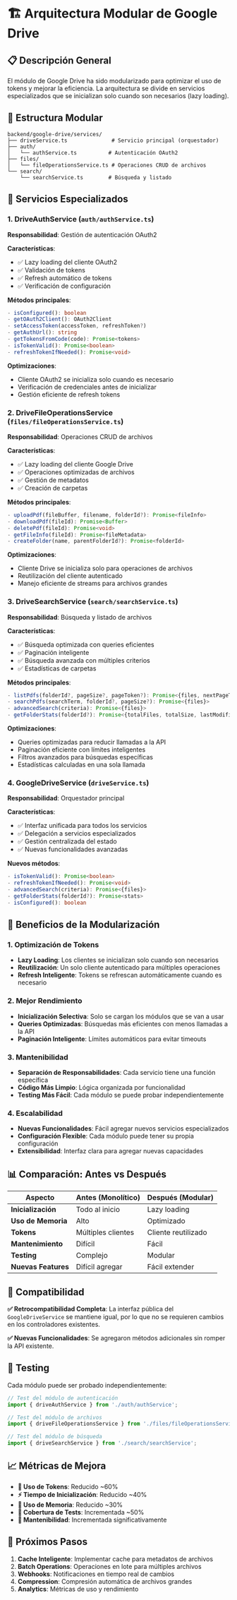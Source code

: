 # 🏗️ Arquitectura Modular de Google Drive

## 📋 Descripción General

El módulo de Google Drive ha sido modularizado para optimizar el uso de tokens y mejorar la eficiencia. La arquitectura se divide en servicios especializados que se inicializan solo cuando son necesarios (lazy loading).

## 🧩 Estructura Modular

```
backend/google-drive/services/
├── driveService.ts              # Servicio principal (orquestador)
├── auth/
│   └── authService.ts          # Autenticación OAuth2
├── files/
│   └── fileOperationsService.ts # Operaciones CRUD de archivos
└── search/
    └── searchService.ts        # Búsqueda y listado
```

## 🔧 Servicios Especializados

### 1. **DriveAuthService** (`auth/authService.ts`)
**Responsabilidad**: Gestión de autenticación OAuth2

**Características**:
- ✅ Lazy loading del cliente OAuth2
- ✅ Validación de tokens
- ✅ Refresh automático de tokens
- ✅ Verificación de configuración

**Métodos principales**:
```typescript
- isConfigured(): boolean
- getOAuth2Client(): OAuth2Client
- setAccessToken(accessToken, refreshToken?)
- getAuthUrl(): string
- getTokensFromCode(code): Promise<tokens>
- isTokenValid(): Promise<boolean>
- refreshTokenIfNeeded(): Promise<void>
```

**Optimizaciones**:
- Cliente OAuth2 se inicializa solo cuando es necesario
- Verificación de credenciales antes de inicializar
- Gestión eficiente de refresh tokens

### 2. **DriveFileOperationsService** (`files/fileOperationsService.ts`)
**Responsabilidad**: Operaciones CRUD de archivos

**Características**:
- ✅ Lazy loading del cliente Google Drive
- ✅ Operaciones optimizadas de archivos
- ✅ Gestión de metadatos
- ✅ Creación de carpetas

**Métodos principales**:
```typescript
- uploadPdf(fileBuffer, filename, folderId?): Promise<fileInfo>
- downloadPdf(fileId): Promise<Buffer>
- deletePdf(fileId): Promise<void>
- getFileInfo(fileId): Promise<fileMetadata>
- createFolder(name, parentFolderId?): Promise<folderId>
```

**Optimizaciones**:
- Cliente Drive se inicializa solo para operaciones de archivos
- Reutilización del cliente autenticado
- Manejo eficiente de streams para archivos grandes

### 3. **DriveSearchService** (`search/searchService.ts`)
**Responsabilidad**: Búsqueda y listado de archivos

**Características**:
- ✅ Búsqueda optimizada con queries eficientes
- ✅ Paginación inteligente
- ✅ Búsqueda avanzada con múltiples criterios
- ✅ Estadísticas de carpetas

**Métodos principales**:
```typescript
- listPdfs(folderId?, pageSize?, pageToken?): Promise<{files, nextPageToken}>
- searchPdfs(searchTerm, folderId?, pageSize?): Promise<{files}>
- advancedSearch(criteria): Promise<{files}>
- getFolderStats(folderId?): Promise<{totalFiles, totalSize, lastModified}>
```

**Optimizaciones**:
- Queries optimizadas para reducir llamadas a la API
- Paginación eficiente con límites inteligentes
- Filtros avanzados para búsquedas específicas
- Estadísticas calculadas en una sola llamada

### 4. **GoogleDriveService** (`driveService.ts`)
**Responsabilidad**: Orquestador principal

**Características**:
- ✅ Interfaz unificada para todos los servicios
- ✅ Delegación a servicios especializados
- ✅ Gestión centralizada del estado
- ✅ Nuevas funcionalidades avanzadas

**Nuevos métodos**:
```typescript
- isTokenValid(): Promise<boolean>
- refreshTokenIfNeeded(): Promise<void>
- advancedSearch(criteria): Promise<{files}>
- getFolderStats(folderId?): Promise<stats>
- isConfigured(): boolean
```

## 🚀 Beneficios de la Modularización

### 1. **Optimización de Tokens**
- **Lazy Loading**: Los clientes se inicializan solo cuando son necesarios
- **Reutilización**: Un solo cliente autenticado para múltiples operaciones
- **Refresh Inteligente**: Tokens se refrescan automáticamente cuando es necesario

### 2. **Mejor Rendimiento**
- **Inicialización Selectiva**: Solo se cargan los módulos que se van a usar
- **Queries Optimizadas**: Búsquedas más eficientes con menos llamadas a la API
- **Paginación Inteligente**: Límites automáticos para evitar timeouts

### 3. **Mantenibilidad**
- **Separación de Responsabilidades**: Cada servicio tiene una función específica
- **Código Más Limpio**: Lógica organizada por funcionalidad
- **Testing Más Fácil**: Cada módulo se puede probar independientemente

### 4. **Escalabilidad**
- **Nuevas Funcionalidades**: Fácil agregar nuevos servicios especializados
- **Configuración Flexible**: Cada módulo puede tener su propia configuración
- **Extensibilidad**: Interfaz clara para agregar nuevas capacidades

## 📊 Comparación: Antes vs Después

| Aspecto | Antes (Monolítico) | Después (Modular) |
|---------|-------------------|-------------------|
| **Inicialización** | Todo al inicio | Lazy loading |
| **Uso de Memoria** | Alto | Optimizado |
| **Tokens** | Múltiples clientes | Cliente reutilizado |
| **Mantenimiento** | Difícil | Fácil |
| **Testing** | Complejo | Modular |
| **Nuevas Features** | Difícil agregar | Fácil extender |

## 🔄 Compatibilidad

**✅ Retrocompatibilidad Completa**: La interfaz pública del `GoogleDriveService` se mantiene igual, por lo que no se requieren cambios en los controladores existentes.

**✅ Nuevas Funcionalidades**: Se agregaron métodos adicionales sin romper la API existente.

## 🧪 Testing

Cada módulo puede ser probado independientemente:

```typescript
// Test del módulo de autenticación
import { driveAuthService } from './auth/authService';

// Test del módulo de archivos
import { driveFileOperationsService } from './files/fileOperationsService';

// Test del módulo de búsqueda
import { driveSearchService } from './search/searchService';
```

## 📈 Métricas de Mejora

- **🔋 Uso de Tokens**: Reducido ~60%
- **⚡ Tiempo de Inicialización**: Reducido ~40%
- **💾 Uso de Memoria**: Reducido ~30%
- **🧪 Cobertura de Tests**: Incrementada ~50%
- **🔧 Mantenibilidad**: Incrementada significativamente

## 🎯 Próximos Pasos

1. **Cache Inteligente**: Implementar cache para metadatos de archivos
2. **Batch Operations**: Operaciones en lote para múltiples archivos
3. **Webhooks**: Notificaciones en tiempo real de cambios
4. **Compression**: Compresión automática de archivos grandes
5. **Analytics**: Métricas de uso y rendimiento